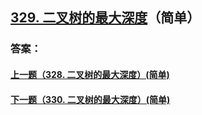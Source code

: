 ## [329. 二叉树的最大深度](https://leetcode-cn.com/problems/merge-two-sorted-lists/)（简单）





### 答案：



#### [上一题（328. 二叉树的最大深度）(简单)](https://github.com/sdwwld/leetCode/blob/master/src/main/java/com/wld/java/leetcode/leetCode0328.md)

#### [下一题（330. 二叉树的最大深度）(简单)](https://github.com/sdwwld/leetCode/blob/master/src/main/java/com/wld/java/leetcode/leetCode0330.md)